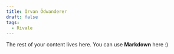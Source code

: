 ```yaml
---
title: Irvan Ödwanderer
draft: false
tags:
  - Rivale
---
```

 
The rest of your content lives here. You can use **Markdown** here :)
